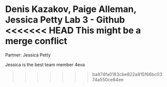 Denis Kazakov, Paige Alleman, Jessica Petty
Lab 3 - Github
<<<<<<< HEAD
This might be a merge conflict
=======
Partner: Jessica Petty

Jessica is the best team member 4eva 
>>>>>>> ba674fa0183cbe822a815f66bc0374a550ce84ee
